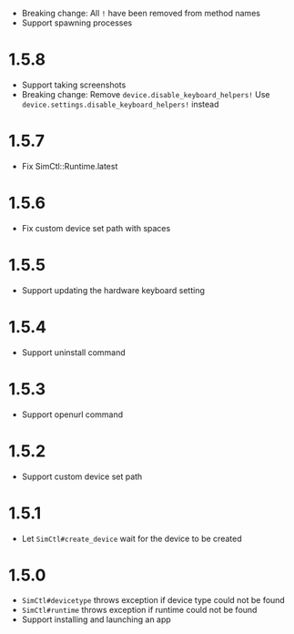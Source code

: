 * Breaking change: All `!` have been removed from method names
* Support spawning processes

# 1.5.8

* Support taking screenshots
* Breaking change: Remove `device.disable_keyboard_helpers!`
  Use `device.settings.disable_keyboard_helpers!` instead

# 1.5.7

* Fix SimCtl::Runtime.latest

# 1.5.6

* Fix custom device set path with spaces

# 1.5.5

* Support updating the hardware keyboard setting

# 1.5.4

* Support uninstall command

# 1.5.3

* Support openurl command

# 1.5.2

* Support custom device set path

# 1.5.1

* Let `SimCtl#create_device` wait for the device to be created

# 1.5.0

* `SimCtl#devicetype` throws exception if device type could not be found
* `SimCtl#runtime` throws exception if runtime could not be found
* Support installing and launching an app
